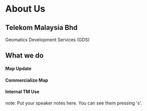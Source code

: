 #  About Us

## Telekom Malaysia Bhd <!-- .element: class="fragment" -->
Geomatics Development Services (GDS) <!-- .element: class="fragment" -->
<BR/>

## What we do <!-- .element: class="fragment" -->
#### Map Update <!-- .element: class="fragment" -->
#### Commercialize Map <!-- .element: class="fragment" -->
#### **Internal TM Use** <!-- .element: class="fragment" -->

note:
    Put your speaker notes here.
    You can see them pressing 's'.
